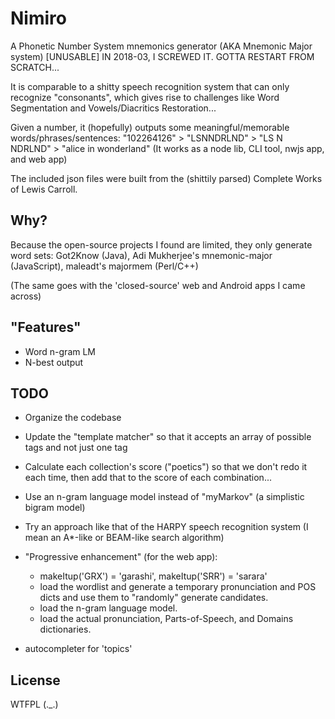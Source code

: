 # Nimiro
A Phonetic Number System mnemonics generator (AKA Mnemonic Major system) [UNUSABLE]
IN 2018-03, I SCREWED IT. GOTTA RESTART FROM SCRATCH...

It is comparable to a shitty speech recognition system that can only recognize "consonants", which gives rise to challenges like Word Segmentation and Vowels/Diacritics Restoration...

Given a number, it (hopefully) outputs some meaningful/memorable words/phrases/sentences:
"102264126" > "LSNNDRLND" > "LS N NDRLND" > "alice in wonderland"
(It works as a node lib, CLI tool, nwjs app, and web app)

The included json files were built from the (shittily parsed) Complete Works of Lewis Carroll.

## Why?
Because the open-source projects I found are limited, they only generate word sets: Got2Know (Java), Adi Mukherjee's mnemonic-major (JavaScript), maleadt's majormem (Perl/C++)

(The same goes with the 'closed-source' web and Android apps I came across)

## "Features"
- Word n-gram LM
- N-best output

## TODO

- Organize the codebase

- Update the "template matcher" so that it accepts an array of possible tags and not just one tag

- Calculate each collection's score ("poetics") so that we don't redo it each time,
  then add that to the score of each combination...

- Use an n-gram language model instead of "myMarkov" (a simplistic bigram model)

- Try an approach like that of the HARPY speech recognition system (I mean an A*-like or BEAM-like search algorithm)

- "Progressive enhancement" (for the web app):
  * makeItup('GRX') = 'garashi', makeItup('SRR') = 'sarara'
  * load the wordlist and generate a temporary pronunciation and POS dicts and use them to "randomly" generate candidates.
  * load the n-gram language model.
  * load the actual pronunciation, Parts-of-Speech, and Domains dictionaries.

- autocompleter for 'topics'

## License
WTFPL (._.)
